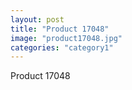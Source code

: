 ```yaml
---
layout: post
title: "Product 17048"
image: "product17048.jpg"
categories: "category1"
---
```

Product 17048
